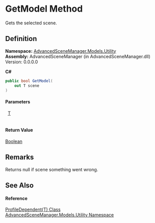 # GetModel Method


Gets the selected scene.



## Definition
**Namespace:** <a href="N_AdvancedSceneManager_Models_Utility.md">AdvancedSceneManager.Models.Utility</a>  
**Assembly:** AdvancedSceneManager (in AdvancedSceneManager.dll) Version: 0.0.0.0

**C#**
``` C#
public bool GetModel(
	out T scene
)
```



#### Parameters
<dl><dt>  <a href="T_AdvancedSceneManager_Models_Utility_ProfileDependent_1.md">T</a></dt><dd> </dd></dl>

#### Return Value
<a href="https://learn.microsoft.com/dotnet/api/system.boolean" target="_blank" rel="noopener noreferrer">Boolean</a>

## Remarks
Returns null if scene something went wrong.

## See Also


#### Reference
<a href="T_AdvancedSceneManager_Models_Utility_ProfileDependent_1.md">ProfileDependent(T) Class</a>  
<a href="N_AdvancedSceneManager_Models_Utility.md">AdvancedSceneManager.Models.Utility Namespace</a>  
